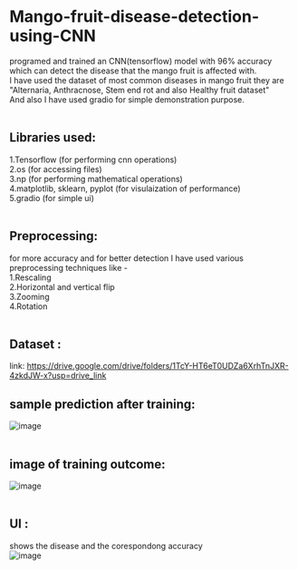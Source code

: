 # Mango-fruit-disease-detection-using-CNN
programed and trained an CNN(tensorflow) model with 96% accuracy  which can detect the disease that the mango fruit is affected with. <br />
I have used the dataset of most common diseases in mango fruit they are "Alternaria, Anthracnose, Stem end rot and also Healthy fruit dataset" <br />
And also I have used gradio for simple demonstration purpose. <br />
<br />
## Libraries used:<br />
1.Tensorflow (for performing cnn operations)<br />
2.os (for accessing files)<br />
3.np (for performing mathematical operations)<br />
4.matplotlib, sklearn, pyplot (for visulaization of performance)<br />
5.gradio (for simple ui)<br />
<br />

## Preprocessing: <br />
for more accuracy and for better detection I have used various preprocessing techniques like - <br />
1.Rescaling<br />
2.Horizontal and vertical flip <br />
3.Zooming<br />
4.Rotation <br />
<br />
## Dataset :<br />
link: https://drive.google.com/drive/folders/1TcY-HT6eT0UDZa6XrhTnJXR-4zkdJW-x?usp=drive_link

## sample prediction after training:<br />
![image](https://github.com/antonynishioj/Mango-fruit-disease-detection-using-CNN/assets/157102286/7d1f034a-da9c-4afc-814a-e75a15fc884d) <br />
<br />
## image of training outcome:<br />
![image](https://github.com/antonynishioj/Mango-fruit-disease-detection-using-CNN/assets/157102286/45746130-fa98-4bca-ad21-4fb6c3ee533c) <br />
<br />
## UI :<br />
shows the disease and the corespondong accuracy <br />
![image](https://github.com/antonynishioj/Mango-fruit-disease-detection-using-CNN/assets/157102286/d0bb77bf-29ca-4334-afae-40333a890180)
